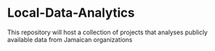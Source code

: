 # Local-Data-Analytics
This repository will host a collection of projects that analyses publicly available data from Jamaican organizations
